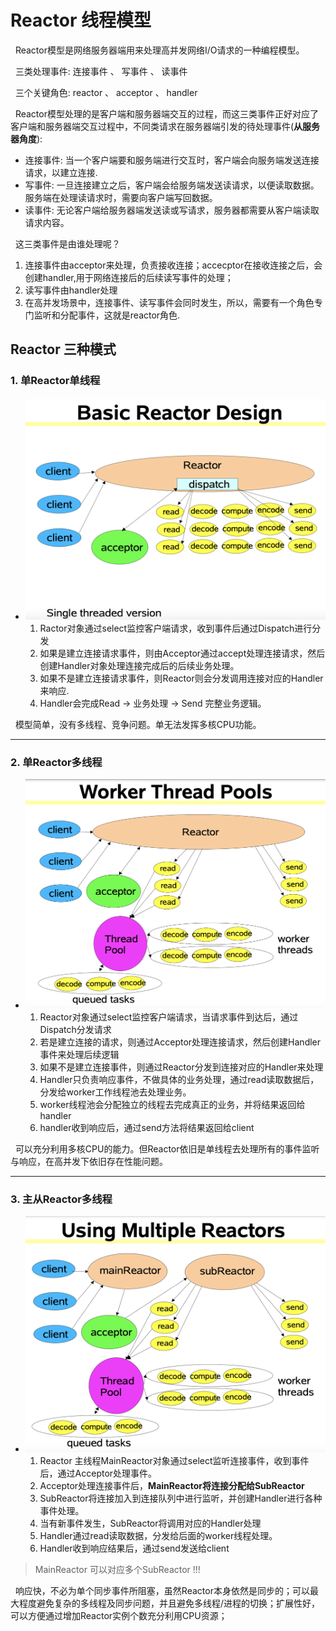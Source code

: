 # Reactor 线程模型
&nbsp;&nbsp;Reactor模型是网络服务器端用来处理高并发网络I/O请求的一种编程模型。

&nbsp;&nbsp;三类处理事件: 连接事件 、 写事件 、 读事件

&nbsp;&nbsp;三个关键角色: reactor 、 acceptor 、 handler

&nbsp;&nbsp;Reactor模型处理的是客户端和服务器端交互的过程，而这三类事件正好对应了客户端和服务器端交互过程中，不同类请求在服务器端引发的待处理事件(**从服务器角度**):
- 连接事件: 当一个客户端要和服务端进行交互时，客户端会向服务端发送连接请求，以建立连接.
- 写事件: 一旦连接建立之后，客户端会给服务端发送读请求，以便读取数据。服务端在处理读请求时，需要向客户端写回数据。
- 读事件: 无论客户端给服务器端发送读或写请求，服务器都需要从客户端读取请求内容。

&nbsp;&nbsp;这三类事件是由谁处理呢？
1. 连接事件由acceptor来处理，负责接收连接；accecptor在接收连接之后，会创建handler,用于网络连接后的后续读写事件的处理；
2. 读写事件由handler处理
3. 在高并发场景中，连接事件、读写事件会同时发生，所以，需要有一个角色专门监听和分配事件，这就是reactor角色.

## Reactor 三种模式
### 1. 单Reactor单线程
- <img src="./pics/16013479-7f48746433f7e00b.png"/>

   1. Ractor对象通过select监控客户端请求，收到事件后通过Dispatch进行分发
   2. 如果是建立连接请求事件，则由Acceptor通过accept处理连接请求，然后创建Handler对象处理连接完成后的后续业务处理。
   3. 如果不是建立连接请求事件，则Reactor则会分发调用连接对应的Handler来响应.
   4. Handler会完成Read -> 业务处理 -> Send 完整业务逻辑。

&nbsp;&nbsp;模型简单，没有多线程、竞争问题。单无法发挥多核CPU功能。

---

### 2. 单Reactor多线程
- <img src="./pics/16013479-4dcdf0159b5333e0.png"/>
  
   1. Reactor对象通过select监控客户端请求，当请求事件到达后，通过Dispatch分发请求
   2. 若是建立连接的请求，则通过Acceptor处理连接请求，然后创建Handler事件来处理后续逻辑
   3. 如果不是建立连接事件，则通过Reactor分发到连接对应的Handler来处理
   4. Handler只负责响应事件，不做具体的业务处理，通过read读取数据后，分发给worker工作线程池去处理业务。
   5. worker线程池会分配独立的线程去完成真正的业务，并将结果返回给handler
   6. handler收到响应后，通过send方法将结果返回给client

&nbsp;&nbsp;可以充分利用多核CPU的能力。但Reactor依旧是单线程去处理所有的事件监听与响应，在高并发下依旧存在性能问题。

---
### 3. 主从Reactor多线程
- <img src="./pics/16013479-52a0acc75af51ae0.png"/>

   1. Reactor 主线程MainReactor对象通过select监听连接事件，收到事件后，通过Acceptor处理事件。
   2. Acceptor处理连接事件后，**MainReactor将连接分配给SubReactor**
   3. SubReactor将连接加入到连接队列中进行监听，并创建Handler进行各种事件处理。
   4. 当有新事件发生，SubReactor将调用对应的Handler处理
   5. Handler通过read读取数据，分发给后面的worker线程处理。
   6. Handler收到响应结果后，通过send发送给client

> MainReactor 可以对应多个SubReactor !!!

&nbsp;&nbsp;响应快，不必为单个同步事件所阻塞，虽然Reactor本身依然是同步的；可以最大程度避免复杂的多线程及同步问题，并且避免多线程/进程的切换；扩展性好，可以方便通过增加Reactor实例个数充分利用CPU资源；